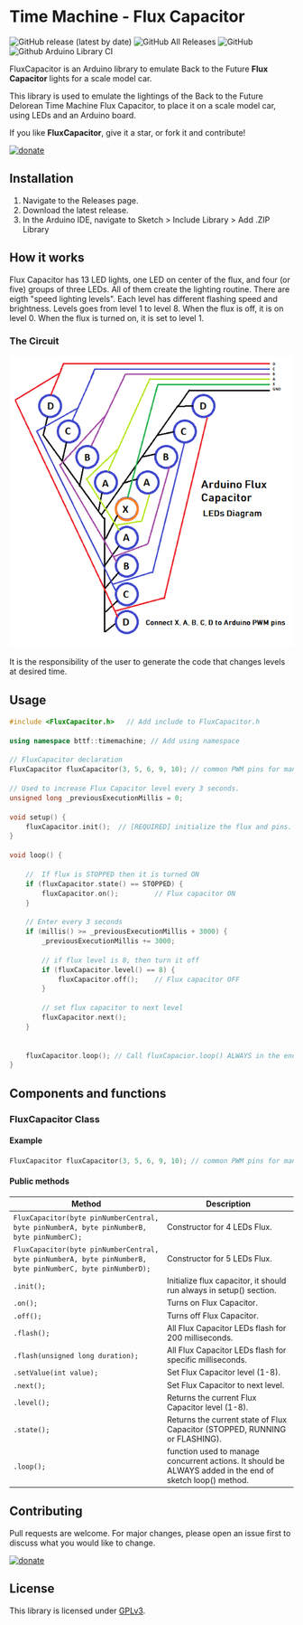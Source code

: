 # Time Machine - Flux Capacitor

![GitHub release (latest by date)](https://img.shields.io/github/v/release/Zerfoinder/TimeMachine_FluxCapacitor)
![GitHub All Releases](https://img.shields.io/github/downloads/Zerfoinder/TimeMachine_FluxCapacitor/total)
![GitHub](https://img.shields.io/github/license/Zerfoinder/TimeMachine_FluxCapacitor)
![Github Arduino Library CI](https://github.com/Zerfoinder/TimeMachine_FluxCapacitor/workflows/Github%20Arduino%20Library%20CI/badge.svg)

FluxCapacitor is an Arduino library to emulate Back to the Future **Flux Capacitor** lights for a scale model car.

This library is used to emulate the lightings of the Back to the Future Delorean Time Machine Flux Capacitor, to place it on a scale model car, using LEDs and an Arduino board.

If you like **FluxCapacitor**, give it a star, or fork it and contribute!

[![donate](https://img.shields.io/badge/donate-PayPal-blue.svg)](https://paypal.me/zerfoinder)

## Installation

1. Navigate to the Releases page.
1. Download the latest release.
1. In the Arduino IDE, navigate to Sketch > Include Library > Add .ZIP Library

## How it works

Flux Capacitor has 13 LED lights, one LED on center of the flux, and four (or five) groups of three LEDs. All of them create the lighting routine.
There are eigth "speed lighting levels". Each level has different flashing speed and brightness. Levels goes from level 1 to level 8.
When the flux is off, it is on level 0.
When the flux is turned on,  it is set to level 1.

### The Circuit
![image info](./extras/FluxCapacitor-LEDs-Diagram.png)

It is the responsibility of the user to generate the code that changes levels at desired time.


## Usage

```C++
#include <FluxCapacitor.h>   // Add include to FluxCapacitor.h

using namespace bttf::timemachine; // Add using namespace

// FluxCapacitor declaration
FluxCapacitor fluxCapacitor(3, 5, 6, 9, 10); // common PWM pins for many boards.

// Used to increase Flux Capacitor level every 3 seconds.
unsigned long _previousExecutionMillis = 0;

void setup() {
    fluxCapacitor.init();  // [REQUIRED] initialize the flux and pins.
}

void loop() {

    //  If flux is STOPPED then it is turned ON
    if (fluxCapacitor.state() == STOPPED) {
        fluxCapacitor.on();         // Flux capacitor ON
    }

    // Enter every 3 seconds
    if (millis() >= _previousExecutionMillis + 3000) {
        _previousExecutionMillis += 3000;

        // if flux level is 8, then turn it off
        if (fluxCapacitor.level() == 8) {
            fluxCapacitor.off();    // Flux capacitor OFF
        }

        // set flux capacitor to next level
        fluxCapacitor.next();
    }


    fluxCapacitor.loop(); // Call fluxCapacior.loop() ALWAYS in the end of sketch loop().
}
```

## Components and functions
### FluxCapacitor Class
#### Example
```C++
FluxCapacitor fluxCapacitor(3, 5, 6, 9, 10); // common PWM pins for many boards.
```

#### Public methods
| Method | Description |
| ---------- | ----------- |
| `FluxCapacitor(byte pinNumberCentral, byte pinNumberA, byte pinNumberB, byte pinNumberC);` | Constructor for 4 LEDs Flux. |
| `FluxCapacitor(byte pinNumberCentral, byte pinNumberA, byte pinNumberB, byte pinNumberC, byte pinNumberD);` | Constructor for 5 LEDs Flux. |
| `.init();` | Initialize flux capacitor, it should run always in setup() section. |
| `.on();`   | Turns on Flux Capacitor. |
| `.off();`  | Turns off Flux Capacitor. |
| `.flash();` | All Flux Capacitor LEDs flash for 200 milliseconds. |
| `.flash(unsigned long duration);` | All Flux Capacitor LEDs flash for specific milliseconds. |
| `.setValue(int value);`    | Set Flux Capacitor level (1-8). |
| `.next();`    | Set Flux Capacitor to next level. |
| `.level();`    | Returns the current Flux Capacitor level (1-8). |
| `.state();`    | Returns the current state of Flux Capacitor (STOPPED, RUNNING or FLASHING). |
| `.loop();`    | function used to manage concurrent actions. It should be ALWAYS added in the end of sketch loop() method. |

## Contributing
Pull requests are welcome. For major changes, please open an issue first to discuss what you would like to change.

[![donate](https://img.shields.io/badge/donate-PayPal-blue.svg)](https://paypal.me/zerfoinder)

## License
This library is licensed under [GPLv3](https://www.gnu.org/licenses/quick-guide-gplv3.html).
